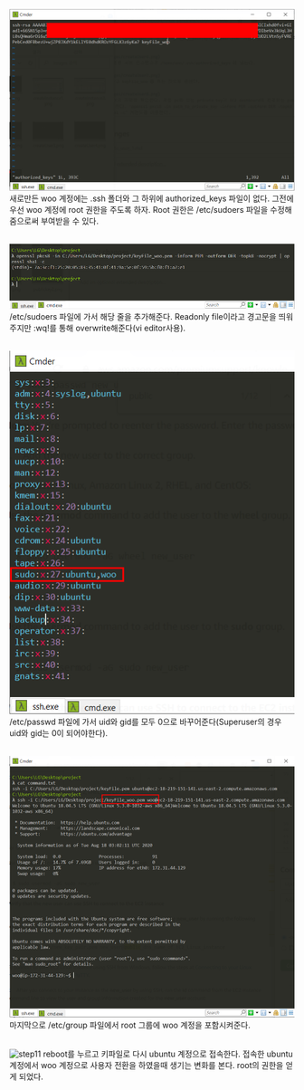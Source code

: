 ![step7](./images/createUser7.png)
새로만든 woo 계정에는 .ssh 폴더와 그 하위에 authorized_keys 파일이 없다. 그전에 우선 woo 계정에 root 권한을 주도록 하자.
Root 권한은 /etc/sudoers 파일을 수정해줌으로써 부여받을 수 있다.
<br />
<br />

![step8](./images/createUser8.png)
/etc/sudoers 파일에 가서 해당 줄을 추가해준다. Readonly file이라고 경고문을 띄워주지만 :wq!를 통해 overwrite해준다(vi editor사용).
<br />
<br />

![step9](./images/createUser9.png)
/etc/passwd 파일에 가서 uid와 gid를 모두 0으로 바꾸어준다(Superuser의 경우 uid와 gid는 0이 되어야한다).
<br />
<br />

![step10](./images/createUser10.png)
마지막으로 /etc/group 파일에서 root 그룹에 woo 계정을 포함시켜준다.
<br />
<br />

![step11](./images/createUser11.png)
reboot를 누르고 키파일로 다시 ubuntu 계정으로 접속한다. 접속한 ubuntu 계정에서 woo 계정으로 사용자 전환을 하였을때 생기는 변화를 본다. root의 권한을 얻게 되었다.
